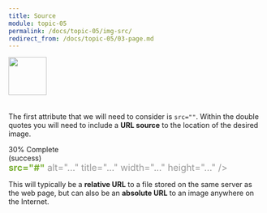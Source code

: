 ```yaml
---
title: Source
module: topic-05
permalink: /docs/topic-05/img-src/
redirect_from: /docs/topic-05/03-page.md
---
```


<img src="./../../../img/arrow-divider.svg" style="width: 75px; border: none; margin: 0px 0 20px 0" />

The first attribute that we will need to consider is `src=""`. Within the double quotes you will need to include a **URL source** to the location of the desired image.


<div class="panel panel-success">
  <div class="progress" style="margin-bottom: 0; border-bottom-left-radius: 0; border-bottom-right-radius: 0;">
    <div class="progress-bar progress-bar-success progress-bar-striped" role="progressbar" aria-valuenow="30" aria-valuemin="0" aria-valuemax="100" style="width: 30%">
      <span class="sr-only">30% Complete (success)</span>
    </div>
  </div>
  <div class="panel-body">
    <p style="font-size: large; margin: 0;"><span style="color: #999"><img</span> <span style="color: #79AF33; font-weight: bold;">src="#"</span> <span style="color: #999">alt="..." title="..." width="..." height="..." /></span></p>
  </div>
</div>


This will typically be a **relative URL** to a file stored on the same server as the web page, but can also be an **absolute URL** to an image anywhere on the Internet.
